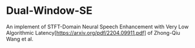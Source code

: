 # Dual-Window-SE
An implement of STFT-Domain Neural Speech Enhancement with Very Low Algorithmic Latency[https://arxiv.org/pdf/2204.09911.pdf] of Zhong-Qiu Wang et al.
